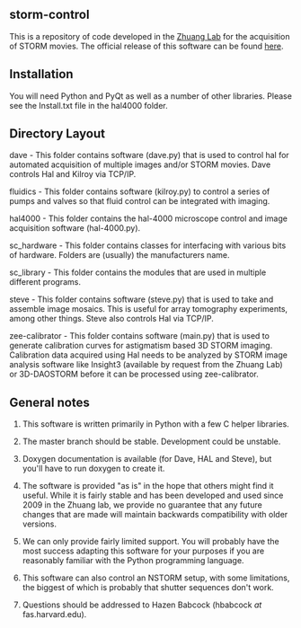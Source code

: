 ## storm-control ##
This is a repository of code developed in the [Zhuang Lab](http://zhuang.harvard.edu) for the acquisition of STORM movies.
The official release of this software can be found [here](https://github.com/ZhuangLab/storm-control).

## Installation ##
You will need Python and PyQt as well as a number of other libraries. Please see the Install.txt file in the hal4000 folder.

## Directory Layout ##
dave - This folder contains software (dave.py) that is used to control hal for automated acquisition of multiple images and/or STORM movies. Dave controls Hal and Kilroy via TCP/IP.

fluidics - This folder contains software (kilroy.py) to control a series of pumps and valves so that fluid control can be integrated with imaging. 

hal4000 - This folder contains the hal-4000 microscope control and image acquisition software (hal-4000.py).

sc_hardware - This folder contains classes for interfacing with various bits of hardware. Folders are (usually) the manufacturers name.

sc_library - This folder contains the modules that are used in multiple different programs.

steve - This folder contains software (steve.py) that is used to take and assemble image mosaics. This is useful for array tomography experiments, among other things. Steve also controls Hal via TCP/IP.

zee-calibrator - This folder contains software (main.py) that is used to generate calibration curves for astigmatism based 3D STORM imaging. Calibration data acquired using Hal needs to be analyzed by STORM image analysis software like Insight3 (available by request from the Zhuang Lab) or 3D-DAOSTORM before it can be processed using zee-calibrator.

## General notes ##
1. This software is written primarily in Python with a few C helper libraries.

2. The master branch should be stable. Development could be unstable.

3. Doxygen documentation is available (for Dave, HAL and Steve), but you'll have to run doxygen to create it.

4. The software is provided "as is" in the hope that others might find it useful. While it is fairly stable and has been developed and used since 2009 in the Zhuang lab, we provide no guarantee that any future changes that are made will maintain backwards compatibility with older versions.

5. We can only provide fairly limited support. You will probably have the most success adapting this software for your purposes if you are reasonably familiar with the Python programming language.

6. This software can also control an NSTORM setup, with some limitations, the biggest of which is probably that shutter sequences don't work.

7. Questions should be addressed to Hazen Babcock (hbabcock _at_ fas.harvard.edu).
